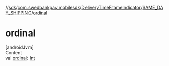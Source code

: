 //[sdk](../../../../index.md)/[com.swedbankpay.mobilesdk](../../index.md)/[DeliveryTimeFrameIndicator](../index.md)/[SAME_DAY_SHIPPING](index.md)/[ordinal](ordinal.md)



# ordinal  
[androidJvm]  
Content  
val [ordinal](ordinal.md): [Int](https://kotlinlang.org/api/latest/jvm/stdlib/kotlin/-int/index.html)  



